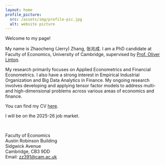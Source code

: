 ```yaml
---
layout: home
profile_picture:
  src: /assets/img/profile-pic.jpg
  alt: website picture
---
```




Welcome to my page! 

My name is Zhaocheng (Jerry) Zhang, 张兆成. I am a PhD candidate at Faculty of Economics, University of Cambridge, supervised by [Prof. Oliver Linton](https://www.econ.cam.ac.uk/people/faculty/obl20).

My research primarily focuses on Applied Econometrics and Financial Econometrics. I also have a strong interest in Empirical Industrial Organization and Big Data Analytics in Finance. My ongoing research involves developing and applying tensor factor models to address multi- and high-dimensional problems across various areas of economics and finance.

You can find my CV [here](https://zhaocheng-zhang.github.io/assets/files/cv.pdf).

I will be on the 2025-26 job market. 

<br />

Faculty of Economics<br>
Austin Robinson Building<br>
Sidgwick Avenue<br>
Cambridge, CB3 9DD<br>
Email: [zz391@cam.ac.uk](mailto:zz391@cam.ac.uk)
